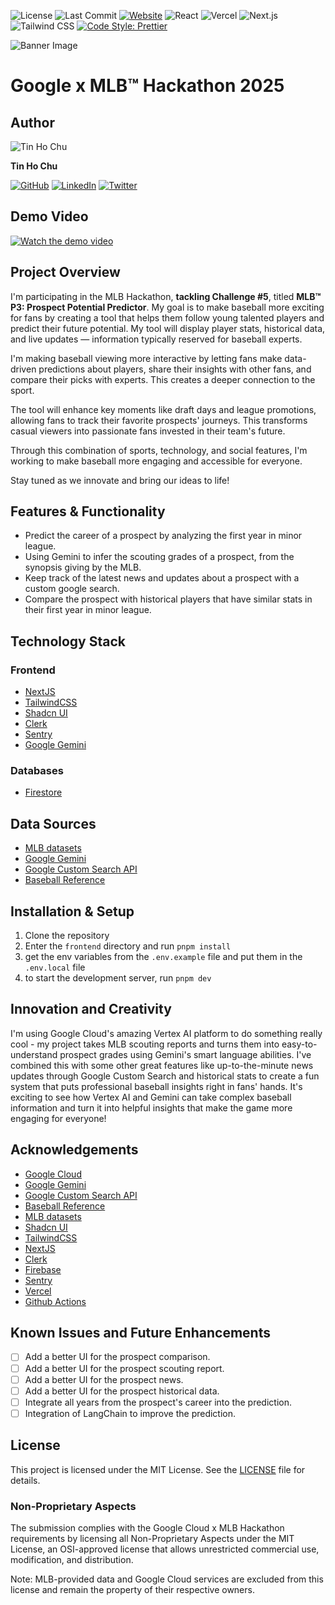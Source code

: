 ![License](https://img.shields.io/github/license/tinhochu/google-mlb-hackathon) ![Last Commit](https://img.shields.io/github/last-commit/tinhochu/google-mlb-hackathon) [![Website](https://img.shields.io/website?url=https%3A%2F%2Fgoogle-mlb-hackathon.vercel.app)](https://google-mlb-hackathon.vercel.app) ![React](https://img.shields.io/badge/Frontend-React-blue?logo=react)
![Vercel](https://img.shields.io/badge/Hosting-Vercel-blue) ![Next.js](https://img.shields.io/badge/Framework-Next.js-000?logo=next.js) ![Tailwind CSS](https://img.shields.io/badge/Styling-TailwindCSS-38B2AC?logo=tailwind-css) [![Code Style: Prettier](https://img.shields.io/badge/code_style-prettier-ff69b4.svg)](https://prettier.io/)

![Banner Image](https://d112y698adiu2z.cloudfront.net/photos/production/challenge_background_images/003/181/709/datas/original.png)

# Google x MLB™ Hackathon 2025

## Author

![Tin Ho Chu](https://github.com/tinhochu.png?size=50)

**Tin Ho Chu**

[![GitHub](https://img.shields.io/badge/GitHub-@tinhochu-181717?logo=github)](https://github.com/tinhochu)
[![LinkedIn](https://img.shields.io/badge/LinkedIn-Tin_Ho_Chu-blue?logo=linkedIn)](https://linkedin.com/in/tinhochu)
[![Twitter](https://img.shields.io/badge/@tinhochu-000000?logo=x)](https://x.com/tinhochu)

## Demo Video

[![Watch the demo video](https://img.youtube.com/vi/your-video-id/0.jpg)](https://www.youtube.com/watch?v=your-video-id)

## Project Overview

I'm participating in the MLB Hackathon, **tackling Challenge #5**, titled **MLB™ P3: Prospect Potential Predictor**. My goal is to make baseball more exciting for fans by creating a tool that helps them follow young talented players and predict their future potential. My tool will display player stats, historical data, and live updates — information typically reserved for baseball experts.

I'm making baseball viewing more interactive by letting fans make data-driven predictions about players, share their insights with other fans, and compare their picks with experts. This creates a deeper connection to the sport.

The tool will enhance key moments like draft days and league promotions, allowing fans to track their favorite prospects' journeys. This transforms casual viewers into passionate fans invested in their team's future.

Through this combination of sports, technology, and social features, I'm working to make baseball more engaging and accessible for everyone.

Stay tuned as we innovate and bring our ideas to life!

## Features & Functionality

- Predict the career of a prospect by analyzing the first year in minor league.
- Using Gemini to infer the scouting grades of a prospect, from the synopsis giving by the MLB.
- Keep track of the latest news and updates about a prospect with a custom google search.
- Compare the prospect with historical players that have similar stats in their first year in minor league.

## Technology Stack

### Frontend

- [NextJS](https://nextjs.org)
- [TailwindCSS](https://tailwindcss.com)
- [Shadcn UI](https://ui.shadcn.com)
- [Clerk](https://clerk.com)
- [Sentry](https://sentry.io)
- [Google Gemini](https://developers.google.com/gemini)

### Databases

- [Firestore](https://firebase.google.com/products/firestore)

## Data Sources

- [MLB datasets](https://www.kaggle.com/datasets/mlb/mlb-player-data)
- [Google Gemini](https://developers.google.com/gemini)
- [Google Custom Search API](https://developers.google.com/custom-search)
- [Baseball Reference](https://www.baseball-reference.com)

## Installation & Setup

1. Clone the repository
2. Enter the `frontend` directory and run `pnpm install`
3. get the env variables from the `.env.example` file and put them in the `.env.local` file
4. to start the development server, run `pnpm dev`

## Innovation and Creativity

I'm using Google Cloud's amazing Vertex AI platform to do something really cool - my project takes MLB scouting reports and turns them into easy-to-understand prospect grades using Gemini's smart language abilities. I've combined this with some other great features like up-to-the-minute news updates through Google Custom Search and historical stats to create a fun system that puts professional baseball insights right in fans' hands. It's exciting to see how Vertex AI and Gemini can take complex baseball information and turn it into helpful insights that make the game more engaging for everyone!

## Acknowledgements

- [Google Cloud](https://cloud.google.com)
- [Google Gemini](https://developers.google.com/gemini)
- [Google Custom Search API](https://developers.google.com/custom-search)
- [Baseball Reference](https://www.baseball-reference.com)
- [MLB datasets](https://www.kaggle.com/datasets/mlb/mlb-player-data)
- [Shadcn UI](https://ui.shadcn.com)
- [TailwindCSS](https://tailwindcss.com)
- [NextJS](https://nextjs.org)
- [Clerk](https://clerk.com)
- [Firebase](https://firebase.google.com)
- [Sentry](https://sentry.io)
- [Vercel](https://vercel.com)
- [Github Actions](https://github.com/features/actions)

## Known Issues and Future Enhancements

- [ ] Add a better UI for the prospect comparison.
- [ ] Add a better UI for the prospect scouting report.
- [ ] Add a better UI for the prospect news.
- [ ] Add a better UI for the prospect historical data.
- [ ] Integrate all years from the prospect's career into the prediction.
- [ ] Integration of LangChain to improve the prediction.

## License

This project is licensed under the MIT License. See the [LICENSE](LICENSE.md) file for details.

### Non-Proprietary Aspects

The submission complies with the Google Cloud x MLB Hackathon requirements by licensing all Non-Proprietary Aspects under the MIT License, an OSI-approved license that allows unrestricted commercial use, modification, and distribution.

Note: MLB-provided data and Google Cloud services are excluded from this license and remain the property of their respective owners.
